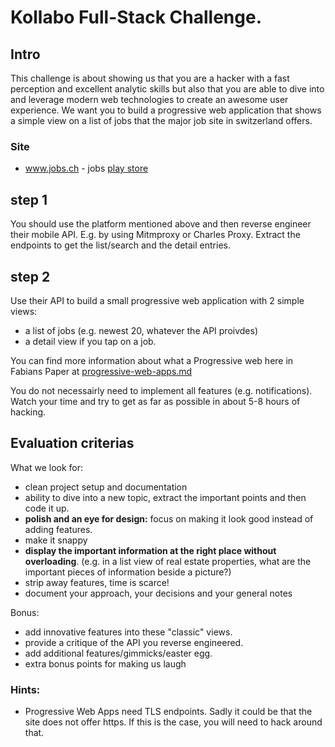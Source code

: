 # Kollabo Full-Stack Challenge.

## Intro 

This challenge is about showing us that you are a hacker with a fast perception and excellent analytic skills but also that you are able to dive into and leverage modern web technologies to create an awesome user experience.
We want you to build a progressive web application that shows a simple view on a list of jobs that the major job site in switzerland offers. 

### Site
- www.jobs.ch - jobs [play store](https://play.google.com/store/apps/details?id=com.iAgentur.jobsCh)

## step 1
You should use the platform mentioned above and then reverse engineer their mobile API.
E.g. by using Mitmproxy or Charles Proxy. 
Extract the endpoints to get the list/search and the detail entries.

## step 2
Use their API to build a small progressive web application with 2 simple views:

- a list of jobs (e.g. newest 20, whatever the API proivdes) 
- a detail view if you tap on a job.

You can find more information about what a Progressive web here in Fabians Paper at [progressive-web-apps.md](progressive-web-apps.md)

You do not necessairly need to implement all features (e.g. notifications). 
Watch your time and try to get as far as possible in about 5-8 hours of hacking.

## Evaluation criterias

What we look for:

- clean project setup and documentation
- ability to dive into a new topic, extract the important points and then code it up.
- **polish and an eye for design:** focus on making it look good instead of adding features.
- make it snappy 
- **display the important information at the right place without overloading**. (e.g. in a list view of real estate properties, what are the important pieces of information beside a picture?) 
- strip away features, time is scarce!
- document your approach, your decisions and your general notes

Bonus:
- add innovative features into these "classic" views.
- provide a critique of the API you reverse engineered.
- add additional features/gimmicks/easter egg.
- extra bonus points for making us laugh

### Hints: 
- Progressive Web Apps need TLS endpoints. Sadly it could be that the site does not offer https. If this is the case, you will need to hack around that.




